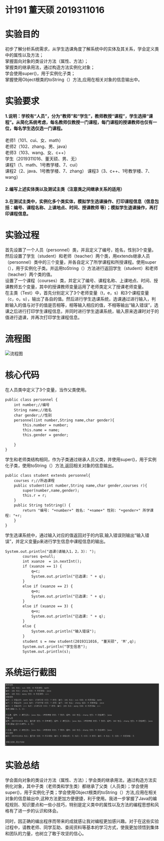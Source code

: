 # 计191 董天硕 2019311016
# 实验目的
初步了解分析系统需求，从学生选课角度了解系统中的实体及其关系，学会定义类中的属性以及方法；  
掌握面向对象的类设计方法（属性、方法）；  
掌握类的继承用法，通过构造方法实例化对象；  
学会使用super()，用于实例化子类；  
掌握使用Object根类的toString（）方法,应用在相关对象的信息输出中。  
# 实验要求
#### 1.说明：学校有“人员”，分为“教师”和“学生”，教师教授“课程”，学生选择“课程”。从简化系统考虑，每名教师仅教授一门课程，每门课程的授课教师也仅有一位，每名学生选仅选一门课程。
老师1（101、cui、女、math）  
老师2（102、zhang、男、java）  
老师3（103、wang、女、c++）  
学生（2019311016、董天硕、男、无）  
课程1（1、math、1号教学楼、7、cui）  
课程2（2、java、1号教学楼、7、zhang）
课程3（3、c++、1号教学楼、7、wang）
#### 2.编写上述实体类以及测试主类（注意类之间继承关系的适用）
#### 3.在测试主类中，实例化多个类实体，模拟学生选课操作、打印课程信息（信息包括：编号、课程名称、上课地点、时间、授课教师 等）；模拟学生退课操作，再打印课程信息。
# 实验过程
首先设置了一个人员（personnel）类，并且定义了编号，姓名，性别3个变量。然后设置了学生（student）和老师（teacher）两个类，用extends继承人员（personnel）类中的三个变量，并各自定义了所学课程和所授课程。使用super（），用于实例化子类。并运用toString（）方法进行返回学生（student）和老师（teacher）两个类的值。  
设置了一个课程（courses）类，并定义了编号、课程名称、上课地点、时间、授课教师五个变量，其中的授课教师变量运用了老师类定义了授课老师变量。  
在主类（Test）中，首先分别定义了3个老师变量（t，e，s）和3个课程变量（c，o，u），输出了各自的值。然后进行学生选课系统，选课通过进行输入，判断输入的值与对于的值是否相等，相等输入相应的值，不相等输出“输入错误”，选课之后进行打印学生课程信息，并同时进行学生退课系统，输入原来选课时对于的值进行退课，并再次打印学生课程信息。  
# 流程图
![流程图](![实验结果截图](https://github.com/dongtianshuo/dongtianshuo2/blob/main/Snipaste_2020-10-14_11-06-14.png))
# 核心代码
在人员类中定义了3个变量，当作父类使用。  
```
public class personnel {
    int number;//编号
    String name;//姓名
    char gender;//性别
    personnel(int number,String name,char gender){
        this.number = number;
        this.name = name;
        this.gender = gender;

    }
}
```
学生和老师类结构相同，作为子类通过继承人员父类，并使用super()，用于实例化子类，使用toString（）方法,返回相关对象的信息输出。  
```
public class student extends personnel{
    courses r;//所选课程
    public student(int number,String name,char gender,courses r){
        super(number,name,gender);
        this.r = r;
    }
    public String toString() {
        return "编号: "+number+" 姓名: "+name+" 性别: "+gender+" 所学课程: "+r;
    }
}
```
学生选课系统中，通过输入对应的值返回对于的内容,输入错误则输出“输入错误”，并定义变量p来进行学生信息中课程信息的输出。  
```
System.out.println("选课(请输入1，2，3): ");
        courses q=null;
        int xuanze  = in.nextInt();
        if (xuanze == 1) {
            q=c;
            System.out.println("已选课: " + q);
        }
        else if (xuanze == 2) {
            q=o;
            System.out.println("已选课: " + q);
        }
        else if (xuanze == 3) {
            q=u;
            System.out.println("已选课: " + q);
        }
        else {
            System.out.println("输入错误");
        }
        student s = new student(2019311016, "董天硕", 'M',q);
        System.out.println("学生信息");
        System.out.println(s);
```
# 系统运行截图
![实验结果截图](https://github.com/dongtianshuo/dongtianshuo2/blob/main/Snipaste_2020-10-14_11-06-14.png)
# 实验总结
学会面向对象的类设计方法（属性、方法）；学会类的继承用法，通过构造方法实例化对象，其中子类（老师类和学生类）都继承了父类（人员类）；学会使用super()，用于实例化子类；学会使用Object根类的toString（）方法,应用在相关对象的信息输出中,这种方法更加方便便捷，利于使用。我进一步掌握了Java的编程规则、知识要点和一些小技巧，特别是定义类中的属性以及方法的编程思想和风格有了进一步的认识和体会。  

同时，因正确的编出程序而带来的成就感让我对编程更加感兴趣。对于在这些实验过程中，请教老师、同学互助、查阅资料等基本的学习方式，使我更加领悟到集体和团队的力量，也树立了敢于攻坚的信心。  
